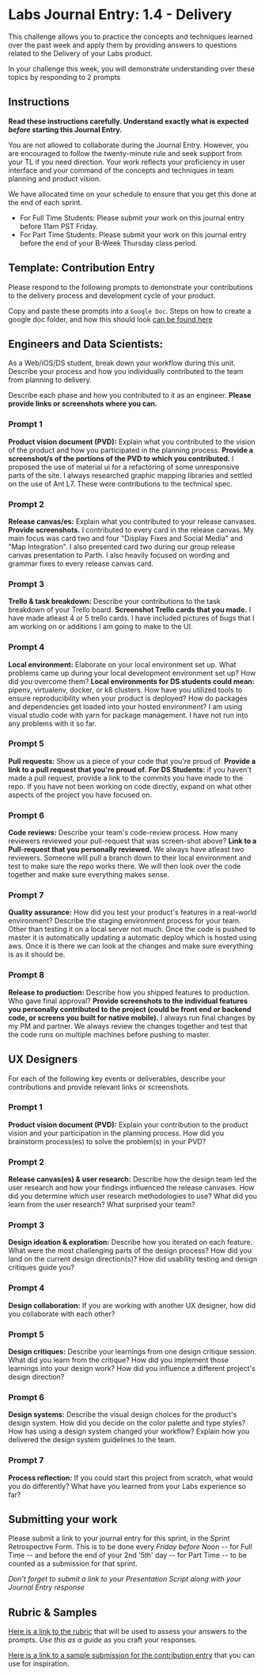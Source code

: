 # Labs Journal Entry: 1.4 - Delivery

This challenge allows you to practice the concepts and techniques learned over the past week and apply them by providing answers to questions related to the Delivery of your Labs product.

In your challenge this week, you will demonstrate understanding over these topics by responding to 2 prompts

## Instructions

**Read these instructions carefully. Understand exactly what is expected _before_ starting this Journal Entry.**

You are not allowed to collaborate during the Journal Entry. However, you are encouraged to follow the twenty-minute rule and seek support from your TL if you need direction. Your work reflects your proficiency in user interface and your command of the concepts and techniques in team planning and product vision.

We have allocated time on your schedule to ensure that you get this done at the end of each sprint.

- For Full Time Students: Please submit your work on this journal entry before 11am PST Friday.
- For Part Time Students: Please submit your work on this journal entry before the end of your B-Week Thursday class period.

## Template: Contribution Entry

Please respond to the following prompts to demonstrate your contributions to the delivery process and development cycle of your product.

Copy and paste these prompts into a `Google Doc`. Steps on how to create a google doc folder, and how this should look [can be found here](https://www.notion.so/lambdaschool/Labs-Journal-Entry-Submission-Logistics-a6003eb8288b4fd1af0fb40a1a42d278)

## Engineers and Data Scientists:

As a Web/iOS/DS student, break down your workflow during this unit. Describe your process and how you individually contributed to the team from planning to delivery.

Describe each phase and how you contributed to it as an engineer. **Please provide links or screenshots where you can.**

### Prompt 1

**Product vision document (PVD):** Explain what you contributed to the vision of the product and how you participated in the planning process. **Provide a screenshot/s of the portions of the PVD to which you contributed.**
I proposed the use of material ui for a refactoring of some unresponsive parts of the site. I always researched graphic mapping libraries and settled on the use of Ant L7. These were contributions to the technical spec.

### Prompt 2

**Release canvas/es:** Explain what you contributed to your release canvases. **Provide screenshots.**
I contributed to every card in the release canvas. My main focus was card two and four "Display Fixes and Social Media" and "Map Integration". I also presented card two during our group release canvas presentation to Parth. I also heavily focused on wording and grammar fixes to every release canvas card.
### Prompt 3

**Trello & task breakdown:** Describe your contributions to the task breakdown of your Trello board. **Screenshot Trello cards that you made.**
I have made atleast 4 or 5 trello cards. I have included pictures of bugs that I am working on or additions I am going to make to the UI. 

### Prompt 4

**Local environment:** Elaborate on your local environment set up. What problems came up during your local development environment set up? How did you overcome them? 
**Local environments for DS students could mean:** pipenv, virtualenv, docker, or k8 clusters. How have you utilized tools to ensure reproducibility when your product is deployed? How do packages and dependencies get loaded into your hosted environment?
I am using visual studio code with yarn for package management. I have not run into any problems with it so far. 

### Prompt 5

**Pull requests:** Show us a piece of your code that you're proud of. **Provide a link to a pull request that you're proud of.**
**For DS Students:** if you haven't made a pull request, provide a link to the commits you have made to the repo. If you have not been working on code directly, expand on what other aspects of the project you have focused on.

### Prompt 6

**Code reviews:** Describe your team's code-review process. How many reviewers reviewed your pull-request that was screen-shot above? **Link to a Pull-request that you personally reviewed.**
We always have atleast two reviewers. Someone will pull a branch down to their local environment and test to make sure the repo works there. We will then look over the code together and make sure everything makes sense.

### Prompt 7

**Quality assurance:** How did you test your product's features in a real-world environment? Describe the staging environment process for your team.
Other than testing it on a local server not much. Once the code is pushed to master it is automatically updating a automatic deploy which is hosted using aws. Once it is there we can look at the changes and make sure everything is as it should be.

### Prompt 8

**Release to production:** Describe how you shipped features to production. Who gave final approval? **Provide screenshots to the individual features you personally contributed to the project (could be front end or backend code, or screens you built for native mobile).**
I always run final changes by my PM and partner. We always review the changes together and test that the code runs on multiple machines before pushing to master. 


## UX Designers

For each of the following key events or deliverables, describe your contributions and provide relevant links or screenshots.

### Prompt 1

**Product vision document (PVD):** Explain your contribution to the product vision and your participation in the planning process. How did you brainstorm process(es) to solve the problem(s) in your PVD?

### Prompt 2

**Release canvas(es) & user research:** Describe how the design team led the user research and how your findings influenced the release canvases. How did you determine which user research methodologies to use? What did you learn from the user research? What surprised your team?

### Prompt 3

**Design ideation & exploration:** Describe how you iterated on each feature. What were the most challenging parts of the design process? How did you land on the current design direction(s)? How did usability testing and design critiques guide you?

### Prompt 4

**Design collaboration:** If you are working with another UX designer, how did you collaborate with each other?

### Prompt 5

**Design critiques:** Describe your learnings from one design critique session. What did you learn from the critique? How did you implement those learnings into your design work? How did you influence a different project's design direction?

### Prompt 6

**Design systems:** Describe the visual design choices for the product's design system. How did you decide on the color palette and type styles? How has using a design system changed your workflow? Explain how you delivered the design system guidelines to the team.

### Prompt 7

**Process reflection:** If you could start this project from scratch, what would you do differently? What have you learned from your Labs experience so far?

## Submitting your work

Please submit a link to your journal entry for this sprint, in the Sprint Retrospective Form. This is to be done every _Friday before Noon_ -- for Full Time -- and before the end of your 2nd '5th' day -- for Part Time -- to be counted as a submission for that sprint.

_Don't forget to submit a link to your *Presentation Script* along with your Journal Entry response_

## Rubric & Samples

[Here is a link to the rubric](https://www.notion.so/lambdaschool/Unit-1-Rubric-b7b86fc8fa5d4a578739ca63072a5b13) that will be used to assess your answers to the prompts. _Use this as a guide_ as you craft your responses.

[Here is a link to a sample submission for the contribution entry](https://www.notion.so/lambdaschool/1-4-Contribution-Entry-Delivery-3a1f230d67824ae2bf5d18c91eca0f5c) that you can use for inspiration.
